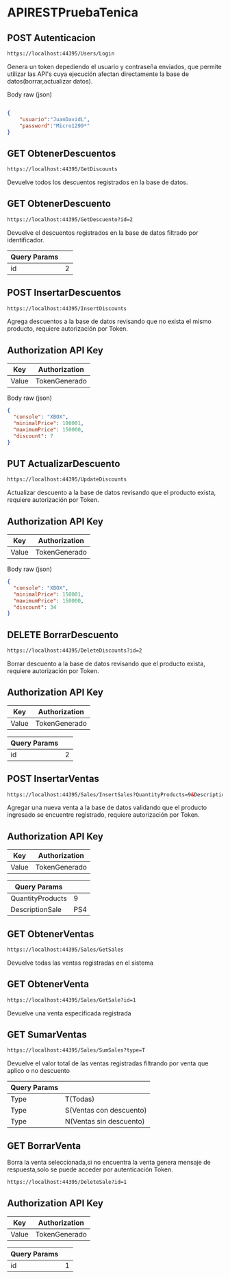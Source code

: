 
# APIRESTPruebaTenica

## POST Autenticacion

```html
https://localhost:44395/Users/Login
```
Genera un token depediendo el usuario y contraseña enviados, que permite utilizar las API's cuya ejecución afectan directamente la base de datos(borrar,actualizar datos).

Body raw (json)
```json

{
    "usuario":"JuanDavidL",
    "password":"Micro1299*"
}
```
## GET ObtenerDescuentos
```html
https://localhost:44395/GetDiscounts
```
Devuelve todos los descuentos registrados en la base de datos.
## GET ObtenerDescuento
```html
https://localhost:44395/GetDescuento?id=2
```
Devuelve el descuentos registrados en la base de datos filtrado por identificador.

| Query Params        |  |
| ------------- | ------------- |
|  id |  2|
## POST InsertarDescuentos
```html
https://localhost:44395/InsertDiscounts
```
Agrega descuentos a la base de datos revisando que no exista el mismo producto, requiere autorización por Token.
## Authorization API Key

| Key           | Authorization |
| ------------- | ------------- |
| Value         |  TokenGenerado|

Body raw (json)

```json
{
  "console": "XBOX",
  "minimalPrice": 100001,
  "maximumPrice": 150000,
  "discount": 7
}
```
## PUT ActualizarDescuento
```html
https://localhost:44395/UpdateDiscounts
```
Actualizar descuento a la base de datos revisando que  el producto exista, requiere autorización por Token.
## Authorization API Key

| Key           | Authorization |
| ------------- | ------------- |
| Value         |  TokenGenerado|

Body raw (json)

```json
{
  "console": "XBOX",
  "minimalPrice": 150001,
  "maximumPrice": 150000,
  "discount": 34
}
```

## DELETE BorrarDescuento
```html
https://localhost:44395/DeleteDiscounts?id=2
```
Borrar descuento a la base de datos revisando  que el producto exista, requiere autorización por Token.
## Authorization API Key

| Key           | Authorization |
| ------------- | ------------- |
| Value         |  TokenGenerado|

| Query Params        |  |
| ------------- | ------------- |
|  id |  2|

## POST InsertarVentas
```html
https://localhost:44395/Sales/InsertSales?QuantityProducts=9&DescriptionSale=PS4
```
Agregar una nueva venta a la base de datos validando que el producto ingresado se encuentre registrado, requiere autorización por Token.
  
## Authorization API Key

| Key           | Authorization |
| ------------- | ------------- |
| Value         |  TokenGenerado|


| Query Params        |  |
| ------------- | ------------- |
|  QuantityProducts |  9|
| DescriptionSale |  PS4|

## GET ObtenerVentas
```html
https://localhost:44395/Sales/GetSales
```
Devuelve todas las ventas registradas en el sistema

## GET ObtenerVenta
```html
https://localhost:44395/Sales/GetSale?id=1
```
Devuelve una venta especificada registrada

## GET SumarVentas
```html
https://localhost:44395/Sales/SumSales?type=T
```
Devuelve el valor total de las ventas registradas filtrando por venta que aplico o no descuento

| Query Params        |  |
| ------------- | ------------- |
|  Type |  T(Todas)|
| Type|  S(Ventas con descuento)|
| Type | N(Ventas sin descuento)|

## GET BorrarVenta

Borra la venta seleccionada,si no encuentra la venta genera mensaje de respuesta,solo se puede acceder por autenticación Token.

```html
https://localhost:44395/DeleteSale?id=1
```
## Authorization API Key

| Key           | Authorization |
| ------------- | ------------- |
| Value         |  TokenGenerado|

| Query Params        |  |
| ------------- | ------------- |
|  id |  1|











